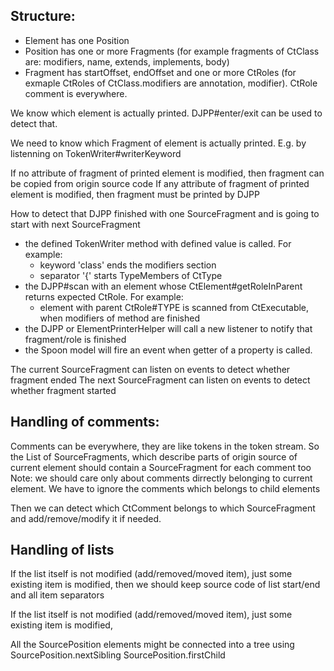 Structure:
-----------------
* Element has one Position
* Position has one or more Fragments (for example fragments of CtClass are: modifiers, name, extends, implements, body)
* Fragment has startOffset, endOffset and one or more CtRoles (for exmaple CtRoles of CtClass.modifiers are annotation, modifier). CtRole comment is everywhere. 

We know which element is actually printed. DJPP#enter/exit can be used to detect that.

We need to know which Fragment of element is actually printed. E.g. by listenning on TokenWriter#writerKeyword

If no attribute of fragment of printed element is modified, then fragment can be copied from origin source code
If any attribute of fragment of printed element is modified, then fragment must be printed by DJPP

How to detect that DJPP finished with one SourceFragment and is going to start with next SourceFragment
* the defined TokenWriter method with defined value is called. For example:
  * keyword 'class' ends the modifiers section 
  * separator '{' starts TypeMembers of CtType
* the DJPP#scan with an element whose CtElement#getRoleInParent returns expected CtRole. For example:
  * element with parent CtRole#TYPE is scanned from CtExecutable, when modifiers of method are finished
* the DJPP or ElementPrinterHelper will call a new listener to notify that fragment/role is finished
* the Spoon model will fire an event when getter of a property is called.

The current SourceFragment can listen on events to detect whether fragment ended
The next SourceFragment can listen on events to detect whether fragment started

Handling of comments:
-----------------
Comments can be everywhere, they are like tokens in the token stream.
So the List of SourceFragments, which describe parts of origin source of current element should contain a SourceFragment for each comment too
Note: we should care only about comments dirrectly belonging to current element. We have to ignore the comments which belongs to child elements

Then we can detect which CtComment belongs to which SourceFragment and add/remove/modify it if needed.

Handling of lists
-----------------
If the list itself is not modified (add/removed/moved item), just some existing item is modified,
then we should keep source code of list start/end and all item separators

If the list itself is not modified (add/removed/moved item), just some existing item is modified,

All the SourcePosition elements might be connected into a tree using
SourcePosition.nextSibling
SourcePosition.firstChild
